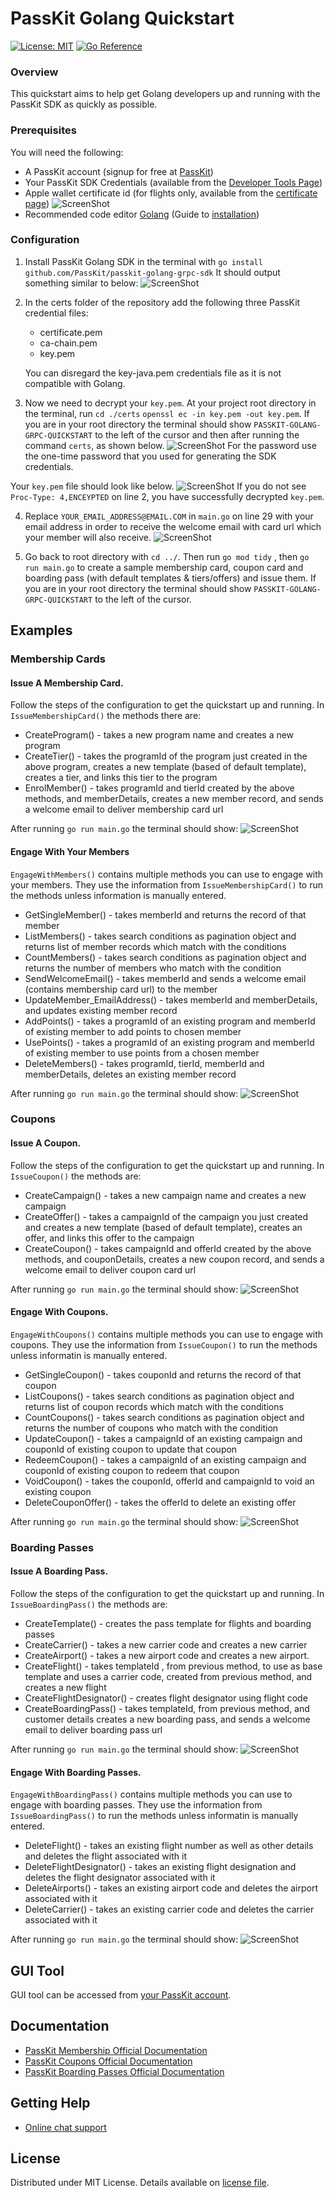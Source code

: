 PassKit Golang Quickstart
=======================
[![License: MIT](https://img.shields.io/badge/License-MIT-yellow.svg)](https://opensource.org/licenses/MIT)
[![Go Reference](https://pkg.go.dev/badge/github.com/PassKit/passkit-golang-grpc-sdk.svg)](https://pkg.go.dev/github.com/PassKit/passkit-golang-grpc-sdk)

### Overview

This quickstart aims to help  get Golang developers up and running with the PassKit SDK as quickly as possible.

### Prerequisites

You will need the following:
- A PassKit account (signup for free at [PassKit](https://app.passkit.com))
- Your PassKit SDK Credentials (available from the [Developer Tools Page](https://app.passkit.com/app/account/developer-tools))
- Apple wallet certificate id (for flights only, available from the [certificate page](https://app.passkit.com/app/account/certificates))
 ![ScreenShot](images/certificate.png)
- Recommended code editor [Golang](https://go.dev/dl/) (Guide to [installation](https://go.dev/doc/install))

### Configuration

1. Install PassKit Golang SDK in the terminal with `go install github.com/PassKit/passkit-golang-grpc-sdk` 
It should output something similar to below:
![ScreenShot](images/go-get-commands.png)

2. In the certs folder of the repository add the following three PassKit credential files:
    - certificate.pem
    - ca-chain.pem
    - key.pem
    
    You can disregard the key-java.pem credentials file as it is not compatible with Golang.

3. Now we need to decrypt your `key.pem`. At your project root directory in the terminal, run `cd ./certs`  `openssl ec -in key.pem -out key.pem`. If you are in your root directory the terminal should show `PASSKIT-GOLANG-GRPC-QUICKSTART` to the left of the cursor and then after running the command `certs`, as shown below.
![ScreenShot](images/decrypt-key.png)
For the password use the one-time password that you used for generating the SDK credentials.

Your `key.pem` file should look like below.
   ![ScreenShot](https://raw.githubusercontent.com/PassKit/passkit-golang-members-quickstart/master/images/decrypted_key_pem.png)
   If you do not see `Proc-Type: 4,ENCEYPTED` on line 2, you have successfully decrypted `key.pem`.
   
4. Replace `YOUR_EMAIL_ADDRESS@EMAIL.COM` in `main.go` on line 29 with your email address in order to receive the welcome email with card url which your member will also receive.
![ScreenShot](images/email.png)

5. Go back to root directory with `cd ../`. Then run `go mod tidy` , then `go run main.go` to create a sample membership card, coupon card and boarding pass (with default templates & tiers/offers) and issue them. If you are in your root directory the terminal should show `PASSKIT-GOLANG-GRPC-QUICKSTART` to the left of the cursor.

## Examples
###  Membership Cards
#### Issue A Membership Card.
Follow the steps of the configuration to get the quickstart up and running.
In `IssueMembershipCard()` the methods there are:
- CreateProgram() - takes a new program name and creates a new program
- CreateTier() -  takes the programId of the program just created in the above program, creates a new template (based of default template), creates a tier, and links this tier to the program
- EnrolMember() - takes programId and tierId created by the above methods, and memberDetails, creates a new member record, and sends a welcome email to deliver membership card url

After running `go run main.go` the terminal should show:
![ScreenShot](images/issue-membership-card.png)

#### Engage With Your Members
`EngageWithMembers()` contains multiple methods you can use to engage with your members. They use the information from `IssueMembershipCard()` to run the methods unless information is manually entered.
- GetSingleMember() - takes memberId and returns the record of that member
- ListMembers() - takes search conditions as pagination object and returns list of member records which match with the conditions
- CountMembers() - takes search conditions as pagination object and returns the number of members who match with the condition
- SendWelcomeEmail() - takes memberId and sends a welcome email (contains membership card url) to the member
- UpdateMember_EmailAddress() - takes memberId and memberDetails, and updates existing member record
- AddPoints() - takes a programId of an existing program and memberId of existing member to add points to chosen member
- UsePoints() - takes a programId of an existing program and memberId of existing member to use points from a chosen member
- DeleteMembers() - takes programId, tierId, memberId and memberDetails, deletes an existing member record

After running `go run main.go` the terminal should show:
![ScreenShot](images/engage-with-members.png)

###  Coupons
#### Issue A Coupon.
Follow the steps of the configuration to get the quickstart up and running.
In `IssueCoupon()` the methods are:
- CreateCampaign() - takes a new campaign name and creates a new campaign
- CreateOffer() - takes a campaignId of the campaign you just created and creates a new template (based of default template), creates an offer, and links this offer to the campaign
- CreateCoupon() - takes campaignId and offerId created by the above methods, and couponDetails, creates a new coupon record, and sends a welcome email to deliver coupon card url

After running `go run main.go` the terminal should show:
![ScreenShot](images/issue-coupon.png)

#### Engage With Coupons.
`EngageWithCoupons()` contains multiple methods you can use to engage with coupons. They use the information from `IssueCoupon()` to run the methods unless informatin is manually entered.
- GetSingleCoupon() - takes couponId and returns the record of that coupon
- ListCoupons() - takes search conditions as pagination object and returns list of coupon records which match with the conditions
- CountCoupons() - takes search conditions as pagination object and returns the number of coupons who match with the condition
- UpdateCoupon() - takes a campaignId of an existing campaign and couponId of existing coupon to update that coupon
- RedeemCoupon() - takes a campaignId of an existing campaign and couponId of existing coupon to redeem that coupon
- VoidCoupon() - takes the couponId, offerId and campaignId to void an existing coupon
- DeleteCouponOffer() - takes the offerId to delete an existing offer

After running `go run main.go` the terminal should show:
![ScreenShot](images/engage-with-coupons.png)

### Boarding Passes
#### Issue A Boarding Pass.
Follow the steps of the configuration to get the quickstart up and running.
In `IssueBoardingPass()` the methods are:
- CreateTemplate() - creates the pass template for flights and boarding passes
- CreateCarrier() - takes a new carrier code and creates a new carrier
- CreateAirport() - takes a new airport code and creates a new airport.
- CreateFlight() - takes templateId , from previous method, to use as base template and uses a carrier code, created from previous method, and creates a new flight
- CreateFlightDesignator() - creates flight designator using flight code
- CreateBoardingPass() - takes templateId, from previous method, and customer details creates a new boarding pass, and sends a welcome email to deliver boarding pass url

After running `go run main.go` the terminal should show:
![ScreenShot](images/issue-boarding-pass.png)


#### Engage With Boarding Passes.
`EngageWithBoardingPass()` contains multiple methods you can use to engage with boarding passes. They use the information from `IssueBoardingPass()` to run the methods unless informatin is manually entered.
- DeleteFlight() - takes an existing flight number as well as other details and deletes the flight associated with it
- DeleteFlightDesignator() - takes an existing flight designation and deletes the flight designator associated with it
- DeleteAirports() - takes an existing airport code and deletes the airport associated with it
- DeleteCarrier() - takes an existing carrier code and deletes the carrier associated with it

After running `go run main.go` the terminal should show:
![ScreenShot](images/engage-with-boarding-passes.png)

## GUI Tool
GUI tool can be accessed from [your PassKit account](https://app.passkit.com/login).

## Documentation
* [PassKit Membership Official Documentation](https://docs.passkit.io/protocols/member)
* [PassKit Coupons Official Documentation](https://docs.passkit.io/protocols/coupon)
* [PassKit Boarding Passes Official Documentation](https://docs.passkit.io/protocols/boarding)


## Getting Help
* [Online chat support](https://passkit.com/)

## License
Distributed under MIT License. Details available on [license file](#).
